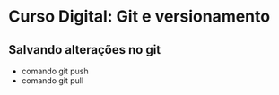 # Curso Digital: Git e versionamento

## Salvando alterações no git

* comando git push 
* comando git pull
